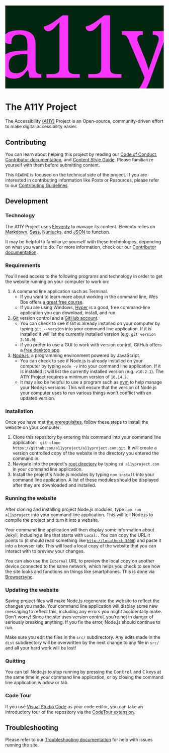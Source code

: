 ![A11Y.](https://github.com/a11yproject/a11yproject.com/blob/main/src/img/social/og-image-home.png?raw=true)

# The A11Y Project

The Accessibility [(A11Y)](numeronyms) Project is an Open-source, community-driven effort to make digital accessibility easier.


## Contributing

You can learn about helping this project by reading our [Code of Conduct](coc), [Contributor documentation](contributing-guidelines), and [Content Style Guide](content-style-guide). Please familiarize yourself with them before submitting content.

This `README` is focused on the technical side of the project. If you are interested in contributing information like Posts or Resources, please refer to our [Contributing Guidelines](contributing-guidelines).


## Development

### Technology

The A11Y Project uses [Eleventy](11ty) to manage its content. Eleventy relies on [Markdown](markdown), [Sass](sass), [Nunjucks](nunjucks), and [JSON](json) to function.

It may be helpful to familiarize yourself with these technologies, depending on what you want to do. For more information, check our our [Contributor documentation](contributing-guidelines).

### Requirements

You'll need access to the following programs and technology in order to get the website running on your computer to work on:

1. A command line application such as Terminal.
    - If you want to learn more about working in the command line, Wes Bos offers [a great free course](terminal).
    - If you are using Windows, [Hyper](hyper) is a good, free command-line application you can download, install, and run.
1. [Git](git) version control and a [GitHub account](github).
    - You can check to see if Git is already installed on your computer by typing `git --version` into your command line application. If it is installed it will list the currently installed version (e.g. `git version 2.18.0`).
    - If you prefer to use a GUI to work with version control, GitHub offers a [free desktop app](github-app).
1. [Node.js](node), a programming environment powered by JavaScript.
    - You can check to see if Node.js is already installed on your computer by typing `node -v` into your command line application. If it is installed it will list the currently installed version (e.g. `v10.2.1`). The A11Y Project requires a minimum version of `10.14.2`.
    - It may also be helpful to use a program such as [nvm](nvm) to help manage your Node.js versions. This will ensure that the version of Node.js your computer uses to run various things won't conflict with an updated version.

### Installation

Once you have met [the prerequisites](#requirements), follow these steps to install the website on your computer:

1. Clone this repository by entering this command into your command line application: ` git clone https://github.com/a11yproject/a11yproject.com.git`. It will create a version controlled copy of the website in the directory you entered the command in.
1. Navigate into the project's [root directory](root) by typing `cd a11yproject.com` in your command line application.
1. Install the project's Node.js modules by typing `npm install` into your command line application. A list of these modules should be displayed after they are downloaded and installed.

### Running the website

After cloning and installing project Node.js modules, type `npm run a11yproject` into your command line application. This will tell Node.js to compile the project and turn it into a website.

Your command line application will then display some information about Jekyll, including a line that starts with `Local:`. You can copy the URL it points to (it should read something like [`http://localhost:3000`](localhost)) and paste it into a browser tab. This will load a local copy of the website that you can interact with to preview your changes.

You can also use the `External` URL to preview the local copy on another device connected to the same network, which helps you check to see how the site looks and functions on things like smartphones. This is done via [Browsersync](browsersync).

### Updating the website

Saving project files will make Node.js regenerate the website to reflect the changes you made. Your command line application will display some new messaging to reflect this, including any errors you might accidentally make. Don't worry! Since the site uses version control, you're not in danger of seriously breaking anything. If you fix the error, Node.js should continue to run.

Make sure you edit the files in the `src/` subdirectory. Any edits made in the `dist` subdirectory will be overwritten by the next change to any file in `src/` and all your hard work will be lost!

### Quitting

You can tell Node.js to stop running by pressing the <kbd>Control</kbd> and <kbd>C</kbd> keys at the same time in your command line application, or by closing the command line application window or tab.

### Code Tour

If you use [Visual Studio Code](vscode) as your code editor, you can take an introductory tour of the repository via the [CodeTour extension](codetour).

## Troubleshooting

Please refer to our [Troubleshooting documentation](https://github.com/a11yproject/a11yproject.com/blob/main/TROUBLESHOOTING.md) for help with issues running the site.


[numeronyms]: https://a11yproject.com/posts/a11y-and-other-numeronyms/
[coc]: https://a11yproject.com/code-of-conduct/
[contributing-guidelines]: https://a11yproject.com/contributing-guidelines/
[content-style-guide]: https://a11yproject.com/content-style-guide/
[11ty]: https://www.11ty.io/
[markdown]: https://daringfireball.net/projects/markdown/syntax
[sass]: https://sass-lang.com/
[nunjucks]: https://mozilla.github.io/nunjucks/
[json]: https://www.json.org/
[terminal]: https://commandlinepoweruser.com/
[hyper]: https://hyper.is/
[git]: https://git-scm.com/
[github]: https://github.com/
[github-app]: https://desktop.github.com
[node]: https://nodejs.org/en/
[nvm]: https://github.com/creationix/nvm
[root]: https://en.m.wikipedia.org/wiki/Root_directory
[localhost]: http://localhost:3000
[browsersync]: https://www.browsersync.io/
[vscode]: https://code.visualstudio.com/
[codetour]: https://marketplace.visualstudio.com/items?itemName=vsls-contrib.codetour
